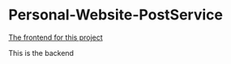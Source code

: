# Personal-Website-PostService

[The frontend for this project](https://github.com/MarkFuller1/Personal-Website/blob/master/README.md)

This is the backend

